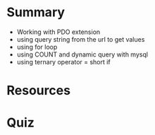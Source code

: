 
# Summary
 * Working with PDO extension
 * using query string from the url to get values
 * using for loop
 * using COUNT and dynamic query with mysql
 * using ternary operator = short if

# Resources


# Quiz



